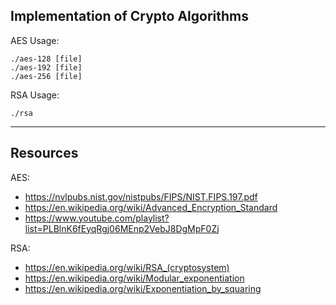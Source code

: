 ## Implementation of Crypto Algorithms

AES Usage:
```
./aes-128 [file]
./aes-192 [file]
./aes-256 [file]
```

RSA Usage:
```
./rsa
```
---

## Resources

AES:
- https://nvlpubs.nist.gov/nistpubs/FIPS/NIST.FIPS.197.pdf
- https://en.wikipedia.org/wiki/Advanced_Encryption_Standard
- https://www.youtube.com/playlist?list=PLBlnK6fEyqRgj06MEnp2VebJ8DgMpF0Zj

RSA:
- https://en.wikipedia.org/wiki/RSA_(cryptosystem)
- https://en.wikipedia.org/wiki/Modular_exponentiation
- https://en.wikipedia.org/wiki/Exponentiation_by_squaring
